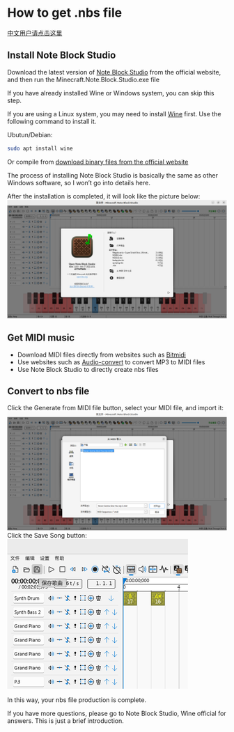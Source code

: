 # How to get .nbs file
[中文用户请点击这里](nbs.md)
## Install Note Block Studio
Download the latest version of [Note Block Studio](https://opennbs.org/) from the official website, and then run the Minecraft.Note.Block.Studio.exe file

If you have already installed Wine or Windows system, you can skip this step.

If you are using a Linux system, you may need to install [Wine](https://www.winehq.org/) first. Use the following command to install it.

Ubutun/Debian:
```bash
sudo apt install wine
```
Or compile from [download binary files from the official website](https://www.winehq.org/)

The process of installing Note Block Studio is basically the same as other Windows software, so I won’t go into details here.

After the installation is completed, it will look like the picture below:
![](images/1.png)
## Get MIDI music

- Download MIDI files directly from websites such as [Bitmidi](https://bitmidi.com/)
- Use websites such as [Audio-convert](https://audio-convert.com/en/mp3-converter/mp3-to-midi) to convert MP3 to MIDI files
- Use Note Block Studio to directly create nbs files

## Convert to nbs file
Click the Generate from MIDI file button, select your MIDI file, and import it:
![](images/2.png)
Click the Save Song button:
![](images/3.png)

In this way, your nbs file production is complete.

If you have more questions, please go to Note Block Studio, Wine official for answers. This is just a brief introduction.